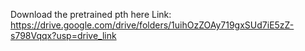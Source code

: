 Download the pretrained pth here
Link: https://drive.google.com/drive/folders/1uihOzZOAy719gxSUd7iE5zZ-s798Vqqx?usp=drive_link